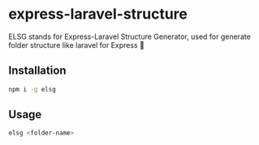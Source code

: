 
  

# express-laravel-structure

  

ELSG stands for Express-Laravel Structure Generator, used for generate folder structure like laravel for Express 🤪

  

## Installation

```bash
npm i -g elsg
```
  

## Usage

```bash
elsg <folder-name>
```
